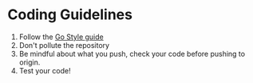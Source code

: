 # Coding Guidelines

1. Follow the [Go Style guide](https://google.github.io/styleguide/go/)
1. Don't pollute the repository
1. Be mindful about what you push, check your code before pushing to origin.
1. Test your code!
